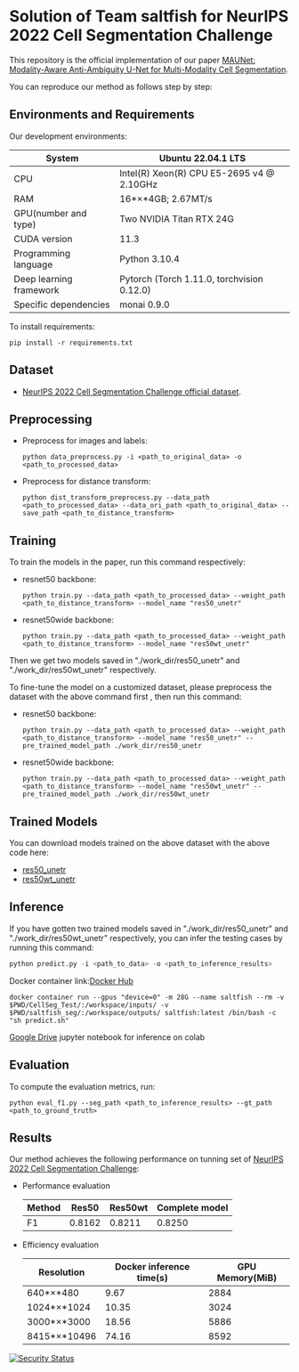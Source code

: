 # Solution of Team saltfish for NeurIPS 2022 Cell Segmentation Challenge

This repository is the official implementation of our paper [MAUNet: Modality-Aware Anti-Ambiguity U-Net for
Multi-Modality Cell Segmentation](TBA). 

You can reproduce our method as follows step by step:



## Environments and Requirements

Our development environments:

| System                  | Ubuntu 22.04.1 LTS                         |
| ----------------------- | ------------------------------------------ |
| CPU                     | Intel(R) Xeon(R) CPU E5-2695 v4 @ 2.10GHz  |
| RAM                     | 16*×*4GB; 2.67MT/s                         |
| GPU(number and type)    | Two NVIDIA Titan RTX 24G                   |
| CUDA version            | 11.3                                       |
| Programming language    | Python 3.10.4                              |
| Deep learning framework | Pytorch (Torch 1.11.0, torchvision 0.12.0) |
| Specific dependencies   | monai 0.9.0                                |

To install requirements:

```setup
pip install -r requirements.txt
```



## Dataset

-  [NeurIPS 2022 Cell Segmentation Challenge official dataset](https://neurips22-cellseg.grand-challenge.org/dataset/). 



## Preprocessing

- Preprocess for images and labels:

  ```
  python data_preprocess.py -i <path_to_original_data> -o <path_to_processed_data>
  ```

- Preprocess for distance transform:

  ```
  python dist_transform_preprocess.py --data_path <path_to_processed_data> --data_ori_path <path_to_original_data> --save_path <path_to_distance_transform>
  ```



## Training

To train the models in the paper, run this command respectively:

- resnet50 backbone:

  ```
  python train.py --data_path <path_to_processed_data> --weight_path <path_to_distance_transform> --model_name "res50_unetr"
  ```

- resnet50wide backbone:

  ```
  python train.py --data_path <path_to_processed_data> --weight_path <path_to_distance_transform> --model_name "res50wt_unetr"
  ```

Then we get two models saved in "./work_dir/res50_unetr" and "./work_dir/res50wt_unetr" respectively.

To fine-tune the model on a customized dataset, please preprocess the dataset with the above command first , then run this command:

- resnet50 backbone:

  ```
  python train.py --data_path <path_to_processed_data> --weight_path <path_to_distance_transform> --model_name "res50_unetr" --pre_trained_model_path ./work_dir/res50_unetr
  ```

- resnet50wide backbone:

  ```
  python train.py --data_path <path_to_processed_data> --weight_path <path_to_distance_transform> --model_name "res50wt_unetr" --pre_trained_model_path ./work_dir/res50wt_unetr
  ```



## Trained Models

You can download models trained on the above dataset with the above code here:

- [res50_unetr](https://github.com/Woof6/neurips22-cellseg_saltfish/releases/tag/pth1) 
- [res50wt_unetr](https://github.com/Woof6/neurips22-cellseg_saltfish/releases/tag/pth)



## Inference

If you have gotten two trained models saved  in "./work_dir/res50_unetr" and "./work_dir/res50wt_unetr" respectively, you can infer the testing cases by running this command:

```python
python predict.py -i <path_to_data> -o <path_to_inference_results>
```

Docker  container link:[Docker Hub](https://hub.docker.com/repository/docker/woof4/saltfish/general)

```
docker container run --gpus "device=0" -m 28G --name saltfish --rm -v $PWD/CellSeg_Test/:/workspace/inputs/ -v $PWD/saltfish_seg/:/workspace/outputs/ saltfish:latest /bin/bash -c "sh predict.sh"
```

[Google Drive](https://drive.google.com/drive/folders/1ZL3EOpp4XkkagBgQkPV2FyH1zKSFYb95?usp=sharing) jupyter notebook for inference on colab



## Evaluation

To compute the evaluation metrics, run:

```eval
python eval_f1.py --seg_path <path_to_inference_results> --gt_path <path_to_ground_truth>
```



## Results

Our method achieves the following performance on tunning set of [NeurIPS 2022 Cell Segmentation Challenge](https://neurips22-cellseg.grand-challenge.org/):

- Performance evaluation

  | Method | Res50  | Res50wt | Complete model |
  | ------ | ------ | ------- | -------------- |
  | F1     | 0.8162 | 0.8211  | 0.8250         |

- Efficiency evaluation

  | Resolution   | Docker inference time(s) | GPU Memory(MiB) |
  | ------------ | ------------------------ | --------------- |
  | 640*×*480    | 9.67                     | 2884            |
  | 1024*×*1024  | 10.35                    | 3024            |
  | 3000*×*3000  | 18.56                    | 5886            |
  | 8415*×*10496 | 74.16                    | 8592            |



[![Security Status](https://www.murphysec.com/platform3/v31/badge/1682423519889874944.svg)](https://www.murphysec.com/console/report/1682423519839543296/1682423519889874944)

